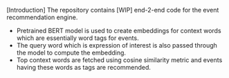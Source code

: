 [Introduction]
The repository contains [WIP] end-2-end code for the event recommendation engine. 

- Pretrained BERT model is used to create embeddings for context words which are essentially word tags for events. 
- The query word which is expression of interest is also passed through the model to compute the embedding. 
- Top <K> context words are fetched using cosine similarity metric and events having these words as tags are recommended. 